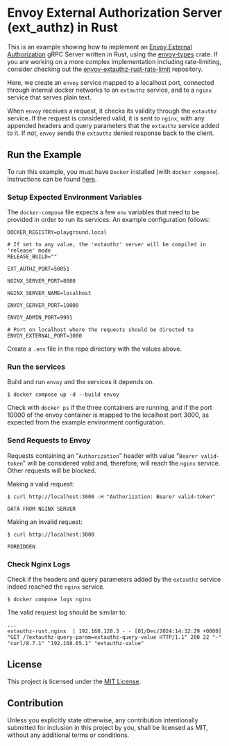 # Envoy External Authorization Server (ext_authz) in Rust

This is an example showing how to implement an [Envoy External Authorization]
gRPC Server written in Rust, using the [envoy-types] crate. If you are working
on a more complex implementation including rate-limiting, consider checking out
the [envoy-extauthz-rust-rate-limit] repository.

Here, we create an `envoy` service mapped to a localhost port, connected through
internal docker networks to an `extauthz` service, and to a `nginx` service that
serves plain text.

When `envoy` receives a request, it checks its validity through the `extauthz`
service. If the request is considered valid, it is sent to `nginx`,
with any appended headers and query parameters that the `extauthz` service
added to it. If not, `envoy` sends the `extauthz` denied response back to the
client.

[Envoy External Authorization]: https://www.envoyproxy.io/docs/envoy/latest/configuration/http/http_filters/ext_authz_filter
[envoy-types]: https://crates.io/crates/envoy-types
[envoy-extauthz-rust-rate-limit]: https://github.com/flemosr/envoy-extauthz-rust-rate-limit

## Run the Example

To run this example, you must have `Docker` installed (with `docker compose`). 
Instructions can be found [here](https://docs.docker.com/get-docker/).

### Setup Expected Environment Variables

The `docker-compose` file expects a few `env` variables that need to be provided
in order to run its services. An example configuration follows:

```env
DOCKER_REGISTRY=playground.local

# If set to any value, the 'extauthz' server will be compiled in 'release' mode
RELEASE_BUILD=""

EXT_AUTHZ_PORT=50051

NGINX_SERVER_PORT=8080

NGINX_SERVER_NAME=localhost

ENVOY_SERVER_PORT=10000

ENVOY_ADMIN_PORT=9901

# Port on localhost where the requests should be directed to
ENVOY_EXTERNAL_PORT=3000
```

Create a `.env` file in the repo directory with the values above.

### Run the services

Build and run `envoy` and the services it depends on.

```console
$ docker compose up -d --build envoy
```

Check with `docker ps` if the three containers are running, and if the port
10000 of the envoy container is mapped to the localhost port 3000, as expected
from the example environment configuration.

### Send Requests to Envoy

Requests containing an "`Authorization`" header with value "`Bearer valid-token`"
will be considered valid and, therefore, will reach the `nginx` service. Other
requests will be blocked.

Making a valid request:

```console
$ curl http://localhost:3000 -H "Authorization: Bearer valid-token"

DATA FROM NGINX SERVER
```

Making an invalid request:

```console
$ curl http://localhost:3000

FORBIDDEN
```

### Check Nginx Logs

Check if the headers and query parameters added by the `extauthz` service indeed
reached the `nginx` service.

```console
$ docker compose logs nginx
```

The valid request log should be similar to:

```log
...
extauthz-rust.nginx  | 192.168.128.3 - - [01/Dec/2024:14:32:29 +0000] "GET /?extauthz-query-param=extauthz-query-value HTTP/1.1" 200 22 "-" "curl/8.7.1" "192.168.65.1" "extauthz-value"
```

## License

This project is licensed under the [MIT License](LICENSE).

## Contribution

Unless you explicitly state otherwise, any contribution intentionally submitted
for inclusion in this project by you, shall be licensed as MIT, without any
additional terms or conditions.